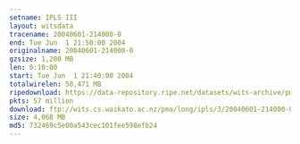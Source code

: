```yaml
---
setname: IPLS III
layout: witsdata
tracename: 20040601-214000-0
end: Tue Jun  1 21:50:00 2004
originalname: 20040601-214000-0
gzsize: 1,200 MB
len: 0:10:00
start: Tue Jun  1 21:40:00 2004
totalwirelen: 50,471 MB
ripedownload: https://data-repository.ripe.net/datasets/wits-archive/pma/long/ipls/3/20040601-214000-0.gz
pkts: 57 million
download: ftp://wits.cs.waikato.ac.nz/pma/long/ipls/3/20040601-214000-0.gz
size: 4,068 MB
md5: 732469c5e00a543cec101fee598efb24
---
```

